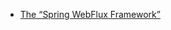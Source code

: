 - [The “Spring WebFlux Framework”](https://github.com/chori84/til/blob/master/SpringBoot/TheSpringWebFluxFramework.md)